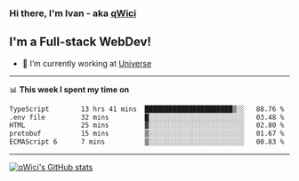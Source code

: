 ### Hi there, I'm Ivan - aka [qWici][website]

## I'm a Full-stack WebDev!
- 🔭 I’m currently working at [Universe][universe]

---

📊 **This week I spent my time on**
<!--START_SECTION:waka-->

```txt
TypeScript        13 hrs 41 mins  ██████████████████████▒░░   88.76 %
.env file         32 mins         █░░░░░░░░░░░░░░░░░░░░░░░░   03.48 %
HTML              25 mins         ▓░░░░░░░░░░░░░░░░░░░░░░░░   02.80 %
protobuf          15 mins         ▒░░░░░░░░░░░░░░░░░░░░░░░░   01.67 %
ECMAScript 6      7 mins          ▒░░░░░░░░░░░░░░░░░░░░░░░░   00.83 %
```

<!--END_SECTION:waka-->

---

[![qWici's GitHub stats](https://github-readme-stats.vercel.app/api?username=qWici)](https://github.com/qWici/github-readme-stats)

[website]: https://devkucher.com
[twitter]: https://twitter.com/KucherDev
[linkedin]: https://www.linkedin.com/in/ivankucher
[universe]: https://universeapps.limited
